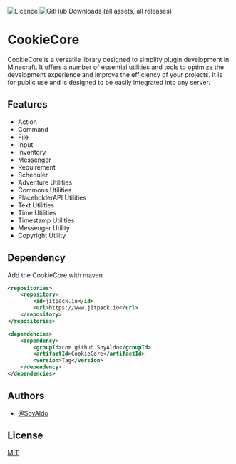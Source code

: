 ![Licence](https://img.shields.io/badge/Licence-MIT-blue) ![GitHub Downloads (all assets, all releases)](https://img.shields.io/github/downloads/SoyAldo/CookieCore/total?style=flat&label=Downloads)

# CookieCore

CookieCore is a versatile library designed to simplify plugin development in Minecraft. It offers a number of essential utilities and tools to optimize the development experience and improve the efficiency of your projects. It is for public use and is designed to be easily integrated into any server.

## Features

- Action
- Command
- File
- Input
- Inventory
- Messenger
- Requirement
- Scheduler
- Adventure Utilities
- Commons Utilities
- PlaceholderAPI Utilities
- Text Utilities
- Time Utilities
- Timestamp Utilities
- Messenger Utility
- Copyright Utility

## Dependency

Add the CookieCore with maven

```xml
<repositories>
	<repository>
		<id>jitpack.io</id>
		<url>https://www.jitpack.io</url>
	</repository>
</repositories>

<dependencies>
    <dependency>
	    <groupId>com.github.SoyAldo</groupId>
	    <artifactId>CookieCore</artifactId>
	    <version>Tag</version>
	</dependency>
</dependencies>
```

## Authors

- [@SoyAldo](https://www.github.com/SoyAldo)


## License

[MIT](https://choosealicense.com/licenses/mit/)